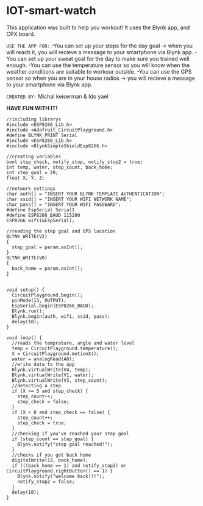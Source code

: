# IOT-smart-watch

 This application was built to help you workout! It uses the Blynk app, and CPX board.

 `USE THE APP FOR:`
 -You can set up your steps for the day goal -> when you will reach it, you will recieve a message to your smartphone via Blynk app.
 -You can set up your sweat goal for the day to make sure you trained well enough.
 -You can use the temperature sensor so you will know when the weather conditions are suitable to workour outside.
 -You can use the GPS sensor so when you are in your house radios -> you will recieve a message to your smartphone via Blynk app.

`CREATED BY:` Michal keiserman & Ido yael

**HAVE FUN WITH IT!**


```
//including librarys
#include <ESP8266_Lib.h>
#include <Adafruit_CircuitPlayground.h>
#define BLYNK_PRINT Serial
#include <ESP8266_Lib.h>
#include <BlynkSimpleShieldEsp8266.h>

//creating variables
bool step_check, notify_stop, notify_stop2 = true;
int temp, water, step_count, back_home;
int step_goal = 20;
float X, Y, Z;

//network settings
char auth[] = "INSERT YOUR BLYNK TEMPLATE AUTHENTICATION";
char ssid[] = "INSERT YOUR WIFI NETWORK NAME";
char pass[] = "INSERT YOUR WIFI PASSWARD";
#define EspSerial Serial1
#define ESP8266_BAUD 115200
ESP8266 wifi(&EspSerial);

//reading the step goal and GPS location
BLYNK_WRITE(V2)
{
  step_goal = param.asInt();
}
BLYNK_WRITE(V0)
{
  back_home = param.asInt();
}


void setup() {
  CircuitPlayground.begin();
  pinMode(13, OUTPUT);
  EspSerial.begin(ESP8266_BAUD);
  Blynk.run();
  Blynk.begin(auth, wifi, ssid, pass);
  delay(10);
}

void loop() {
  //reads the temprature, angle and water level
  temp = CircuitPlayground.temperature();
  X = CircuitPlayground.motionX();
  water = analogRead(A0);
  //write data to the app
  Blynk.virtualWrite(V4, temp);
  Blynk.virtualWrite(V1, water);
  Blynk.virtualWrite(V3, step_count);
  //detecting a step
  if (X >= 5 and step_check) {
    step_count++;
    step_check = false;
  }
  if (X < 0 and step_check == false) {
    step_count++;
    step_check = true;
  }
  //checking if you've reached your step goal
  if (step_count == step_goal) {
    Blynk.notify("step goal reached!");
  }
  //checks if you got back home
  digitalWrite(13, back_home);
  if (((back_home == 1) and notify_stop2) or CircuitPlayground.rightButton() == 1) {
    Blynk.notify("welcome back!!!");
    notify_stop2 = false;
  }
  delay(10);
}
```
